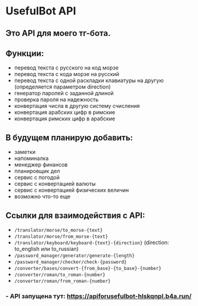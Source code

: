 # UsefulBot API

## Это API для моего тг-бота.
## Функции:
- перевод текста с русского на код морзе
- перевод текста с кода морзе на русский
- перевод текста с одной раскладки клавиатуры на другую (определяется параметром direction)
- генератор паролей с заданной длиной
- проверка пароля на надежность
- конвертация числа в другую систему счисления
- конвертация арабских цифр в римские
- конвертация римских цифр в арабские
## В будущем планирую добавить: 
- заметки
- напоминалка
- менеджер финансов
- планировщик дел
- сервис с погодой
- сервис с конвертацией валюты
- сервис с конвертацией физических величин
- возможно что-то еще

## Ссылки для взаимодействия с API:
- `/translator/morse/to_morse-{text}`
- `/translator/morse/from_morse-{text}`
- `/translator/keyboard/keyboard-{text}-{direction}`  (direction: to_english или to_russian)
- `/password_manager/generator/generate-{length}`
- `/password_manager/checker/check-{password}`
- `/converter/bases/convert-{from_base}-{to_base}-{number}`
- `/converter/roman/to_roman-{number}`
- `/converter/roman/from_roman-{number}`

### - API запущена тут: https://apiforusefulbot-hlskqnpl.b4a.run/